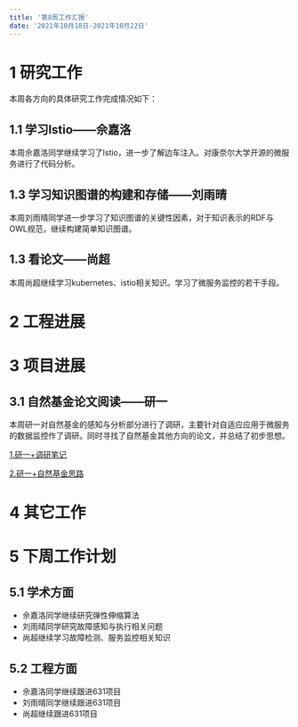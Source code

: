 ```yaml
---
title: '第8周工作汇报'
date: '2021年10月18日-2021年10月22日'
---
```


<!-- 只允许使用一级标题和二级标题 -->

# 1 研究工作

本周各方向的具体研究工作完成情况如下：

## 1.1 学习Istio——佘嘉洛

本周佘嘉洛同学继续学习了Istio，进一步了解边车注入。对康奈尔大学开源的微服务进行了代码分析。

## 1.3 学习知识图谱的构建和存储——刘雨晴

本周刘雨晴同学进一步学习了知识图谱的关键性因素，对于知识表示的RDF与OWL规范，继续构建简单知识图谱。

## 1.3 看论文——尚超

本周尚超继续学习kubernetes、istio相关知识。学习了微服务监控的若干手段。

# 2 工程进展

# 3 项目进展

## 3.1 自然基金论文阅读——研一

本周研一对自然基金的感知与分析部分进行了调研，主要针对自适应应用于微服务的数据监控作了调研。同时寻找了自然基金其他方向的论文，并总结了初步思想。

[1.研一+调研笔记](1.研一+调研笔记.docx)

[2.研一+自然基金思路](2.研一+自然基金思路.docx)

# 4 其它工作

# 5 下周工作计划

## 5.1 学术方面

* 佘嘉洛同学继续研究弹性伸缩算法
* 刘雨晴同学研究故障感知与执行相关问题
* 尚超继续学习故障检测、服务监控相关知识

## 5.2 工程方面

* 佘嘉洛同学继续跟进631项目
* 刘雨晴同学继续跟进631项目
* 尚超继续跟进631项目
